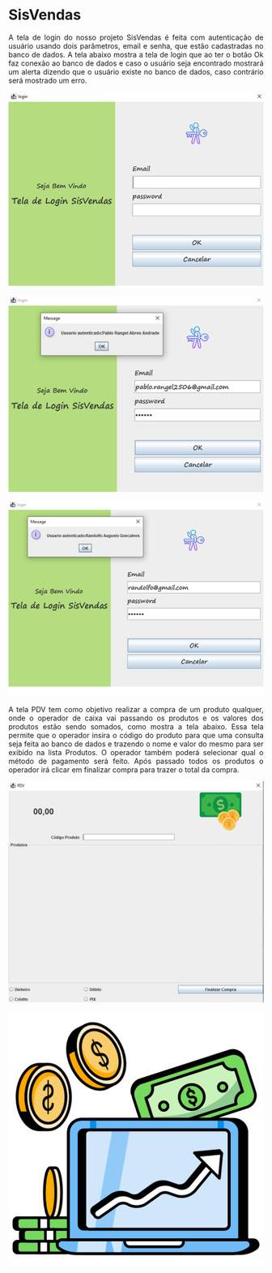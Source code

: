 # SisVendas

<div align="justify">
 
<h>A tela de login do nosso projeto SisVendas é feita com autenticação de usuário usando dois parâmetros, email e senha, que estão cadastradas no banco de dados. A tela abaixo mostra a tela de login que ao ter o botão Ok faz conexão ao banco de dados e caso o usuário seja encontrado mostrará um alerta dizendo que o usuário existe no banco de dados, caso contrário será mostrado um erro.</h>

</div>

<div align="center">

 ![Tela01](src/imagens/Tela01.png)
  
</div>

<div align="center">

 ![Tela02](src/imagens/Tela02.png)
  
</div>

<div align="center">

 ![Tela03](src/imagens/Tela03.png)
  
</div>

<div align="justify">
A tela PDV tem como objetivo realizar a compra de um produto qualquer, onde o operador de caixa vai passando os produtos e os valores dos produtos estão sendo somados, como mostra a tela abaixo. Essa tela permite que o operador insira o código do produto para que uma consulta seja feita ao banco de dados e trazendo o nome e valor do mesmo para ser exibido na lista Produtos. O operador também poderá selecionar qual o método de pagamento será feito. Após passado todos os produtos o operador irá clicar em finalizar compra para trazer o total da compra.
 
</div>

<div align="center">

 ![Tela04](src/imagens/Tela04.png)
  
</div>

<div align="center">

![logo](./doc/icon.png)

</div>
